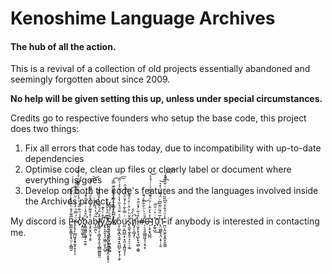 # Kenoshime Language Archives
#### The hub of all the action.
This is a revival of a collection of old projects essentially abandoned and seemingly forgotten about since 2009.

**No help will be given setting this up, unless under special circumstances.**

Credits go to respective founders who setup the base code, this project does two things:

1. Fix all errors that code has today, due to incompatibility with up-to-date dependencies
2. Optimise code, clean up files or clearly label or document where everything is/goes
3. Develop on both the code's features and the languages involved inside the Archives project.



My discord is          P̵̶̳̪̝͈̳̞͙̖̤̜͕̪͇̮̅͌̒̐ͪ͆͑̽ͨ̎͌̌͡ͅr̷̡̞̘͎̲̪͖͙̭̘̰̟̝̩̗͎ͮ́̿ͪ̒ͦͥ̇ͧ͆̈ͫ͋ͣ̕͝oͣ̾ͪ̐̋̒ͪ̉̍ͪ̓ͦ͒̔ͩͩ͛̃҉̧̤͈̜͚͎̀̕͟b̨̛͇͖͇͙͖̘̜͍̯̠ͫ̊̂͑ͥ̋͗ͫͤͧͅa̧͙̮̝̤̬̣͕͈ͭ̊͒͌̓ͧ̾͒ͩ͂̔͂̋ͭ͒͘͡͝b̵̨̼̰̤̖͂ͩ̔͛̓͆̂̕l̷̸̘̳̹͎̩̻͓͈̜̭̞͚͇̫̳͈͈̤̂ͮ̎́ͦ̋ͪ̀̊̋͋̽ͅyͨ̊ͭ̔͊҉̨͉͕̘̬͉̩͖͈̤̱̩͕̺̠͡͡ ̸̢̨̞̺̹̟̬̟̲̝̙̱̲͖̼͙̤͓̱͓͔̌̔̈́̉͐̽̒́Ş̸̖̞̜̝̟͍̖͎̫̯̝̳̫̺ͣͮͤ̇̿̓̚k͗̇̓ͯ̏̽͗̿ͮͮ̔ͫ͊̿̆͏͏̸͚͎͉͎̰̞͉͙͇̞̹̪̪͔̙̖̞̫͡o͕̜̳͙̪̖͉͍͙͍̺̺̩̮͎̘̜̯̗ͩͯ̈̆ͩ̉̎̔̾͛ͦ́̃̍̉͑̋͠͞ü̷̫̤͕̪̺̲̝̦̟͈͔͙̪͈̘̖̦ͥ̿̀͂̇̊̓̆ͤͫ͗̅ͮ̑͢ͅs̢̰̱̖̼͓͈̠̝͕̠̦̼̱̐̆ͪ̉̈́ͬ̓ͩ̎̀̚͘h̸̬̗̦̠̻͓̓̀́́̚̕ͅi̵̹̬̙̝̖̘̺̙̟̞̫̺̣͚̱͒͗͂ͨ̒ͧ̂̊ͅ#̶̹͕͉͈̪̳͖͔̜͔͉͙̊̄ͪ̀ͪ̆͋̎ͯ̀̚͜0̶̦̣̟͙̘̺̪̐̒͛̓̂̇ͨͯ̈́͊̊͌́ͬͬͤ̀̀͝1ͬͥ͐ͥ̑̅͞҉̗̰̖̺͘͢0̢̤͚͇͔̖̤͔̞̣͕̮̾̅̈́͂ͧ͂̎͆ͬ̈́͌ͮ͑̽͛͝͡ͅ1̴̷̪̤̖̯̫̯͎̱̼͓̮̼͚̄̾ͧͣ͋̓̎͆̏̏͒ͥ̇ͥ͋ͮ͊̒̚͡͞͠  if anybody is interested in contacting me.
